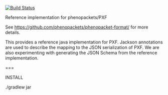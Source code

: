[![Build Status](https://travis-ci.org/phenopackets/phenopacket-reference-implementation.svg?branch=master)](https://travis-ci.org/phenopackets/phenopacket-reference-implementation)

Reference implementation for phenopackets/PXF

See https://github.com/phenopackets/phenopacket-format/ for more details.

This provides a reference java implementation for PXF. Jackson
annotations are used to describe the mapping to the JSON serialization
of PXF. We are also experimenting with generating the JSON Schema from
the reference implementation.

=== 

INSTALL

./gradlew jar


